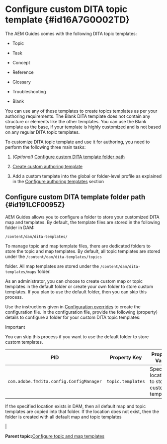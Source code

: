 # Configure custom DITA topic template {#id16A7G0O02TD}

The AEM Guides comes with the following DITA topic templates:

-   Topic

-   Task

-   Concept

-   Reference

-   Glossary

-   Troubleshooting

-   Blank


You can use any of these templates to create topics templates as per your authoring requirements. The Blank DITA template does not contain any structure or elements like the other templates. You can use the Blank template as the base, if your template is highly customized and is not based on any regular DITA topic templates.

To customize DITA topic template and use it for authoring, you need to perform the following three main tasks:

1.  *\(Optional\)* [Configure custom DITA template folder path](#id191LCF0095Z)

1.  [Create custom authoring template](conf-folder-level.md#id1917D0EG0HJ)

1.  Add a custom template into the global or folder-level profile as explained in the [Configure authoring templates](conf-folder-level.md#id1889D0IL0Y4) section


## Configure custom DITA template folder path {#id191LCF0095Z}

AEM Guides allows you to configure a folder to store your customized DITA map and templates. By default, the template files are stored in the following folder in DAM:

`/content/dam/dita-templates/`

To manage topic and map template files, there are dedicated folders to store the topic and map templates. By default, all topic templates are stored under the `/content/dam/dita-templates/topics`

folder. All map templates are stored under the `/content/dam/dita-templates/maps` folder.

As an administrator, you can choose to create custom map or topic templates in the default folder or create your own folder to store custom templates. If you plan to use the default folder, then you can skip this process.

Use the instructions given in [Configuration overrides](download-install-additional-config-override.md#) to create the configuration file. In the configuration file, provide the following \(property\) details to configure a folder for your custom DITA topic templates:

>[!IMPORTANT]
>
> You can skip this process if you want to use the default folder to store custom templates.

|PID|Property Key|Property Value|
|---|------------|--------------|
|`com.adobe.fmdita.config.ConfigManager`|`topic.templates`|Specify a location to store custom templates.

If the specified location exists in DAM, then all default map and topic templates are copied into that folder. If the location does not exist, then the folder is created with all default map and topic templates

|

**Parent topic:**[Configure topic and map templates](conf-template-tags.md)

